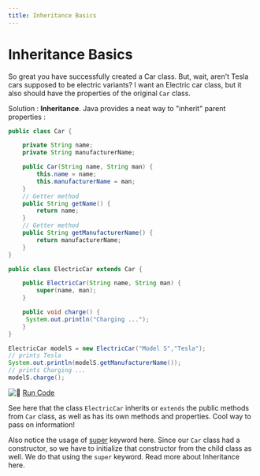 ```yaml
---
title: Inheritance Basics
---
```

# Inheritance Basics

So great you have successfully created a Car class. But, wait, aren't Tesla cars supposed to be electric variants? I want an Electric car class, but it also should have the properties of the original `Car` class.

Solution : **Inheritance**. Java provides a neat way to "inherit" parent properties :

```java
public class Car {

    private String name;
    private String manufacturerName;

    public Car(String name, String man) {
        this.name = name;
        this.manufacturerName = man;
    }
    // Getter method
    public String getName() {
        return name;
    }
    // Getter method
    public String getManufacturerName() {
        return manufacturerName;
    }
}

public class ElectricCar extends Car {

    public ElectricCar(String name, String man) {
        super(name, man);
    }

    public void charge() {
     System.out.println("Charging ...");
    }
}

ElectricCar modelS = new ElectricCar("Model S","Tesla");
// prints Tesla
System.out.println(modelS.getManufacturerName());
// prints Charging ...
modelS.charge();
```

![:rocket:](//forum.freecodecamp.com/images/emoji/emoji_one/rocket.png?v=2 ":rocket:") <a href='https://repl.it/CJZY/0' target='_blank' rel='nofollow'>Run Code</a>

See here that the class `ElectricCar` inherits or `extends` the public methods from `Car` class, as well as has its own methods and properties. Cool way to pass on information!

Also notice the usage of <a href='https://docs.oracle.com/javase/tutorial/java/IandI/super.html' target='_blank' rel='nofollow'>super</a> keyword here. Since our `Car` class had a constructor, so we have to initialize that constructor from the child class as well. We do that using the `super` keyword. Read more about <a>Inheritance here</a>.
